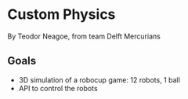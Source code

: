 # Custom Physics
By Teodor Neagoe, from team Delft Mercurians
## Goals
- 3D simulation of a robocup game: 12 robots, 1 ball
- API to control the robots